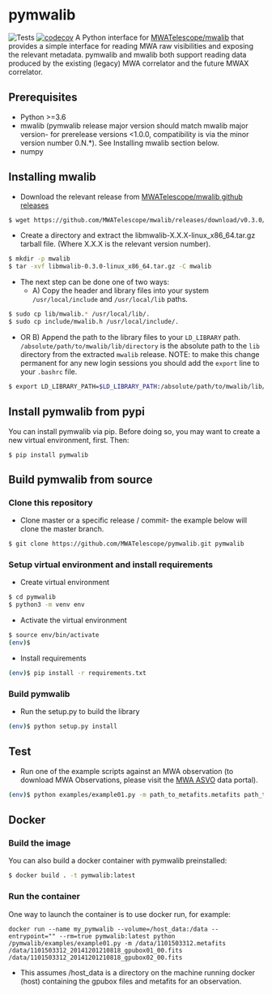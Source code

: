# pymwalib
![Tests](https://github.com/MWATelescope/pymwalib/workflows/Code%20Coverage/badge.svg)
[![codecov](https://codecov.io/gh/MWATelescope/pymwalib/branch/master/graph/badge.svg)](https://codecov.io/gh/MWATelescope/pymwalib)
A Python interface for [MWATelescope/mwalib](https://github.com/MWATelescope/mwalib) that provides a simple
interface for reading MWA raw visibilities and exposing the relevant metadata. pymwalib and mwalib
both support reading data produced by the existing (legacy) MWA correlator and the future MWAX
correlator.

## Prerequisites
* Python >=3.6
* mwalib (pymwalib release major version should match mwalib major version- for prerelease versions <1.0.0, compatibility is via the minor version number 0.N.*). See Installing mwalib section below.
* numpy
 
## Installing mwalib
* Download the relevant release from [MWATelescope/mwalib github releases](https://github.com/MWATelescope/mwalib/releases)
```bash
$ wget https://github.com/MWATelescope/mwalib/releases/download/v0.3.0/libmwalib-0.3.0-linux_x86_64.tar.gz -O libmwalib-0.3.0-linux_x86_64.tar.gz 
```
* Create a directory and extract the libmwalib-X.X.X-linux_x86_64.tar.gz tarball file. (Where X.X.X is the relevant version number).
```bash
$ mkdir -p mwalib
$ tar -xvf libmwalib-0.3.0-linux_x86_64.tar.gz -C mwalib
```
* The next step can be done one of two ways:
  - A) Copy the header and library files into your system `/usr/local/include` and `/usr/local/lib` paths.
```bash
$ sudo cp lib/mwalib.* /usr/local/lib/.
$ sudo cp include/mwalib.h /usr/local/include/.
```
  - OR B) Append the path to the library files to your `LD_LIBRARY` path. `/absolute/path/to/mwalib/lib/directory` is the absolute path to the `lib` directory from the extracted `mwalib` release. NOTE: to make this change permanent for any new login sessions you should add the `export` line to your `.bashrc` file.
```bash
$ export LD_LIBRARY_PATH=$LD_LIBRARY_PATH:/absolute/path/to/mwalib/lib/directory
```

## Install pymwalib from pypi
You can install pymwalib via pip. Before doing so, you may want to create a new virtual environment, first. Then:
```
$ pip install pymwalib
```

## Build pymwalib from source
### Clone this repository
* Clone master or a specific release / commit- the example below will clone the master branch.
```bash
$ git clone https://github.com/MWATelescope/pymwalib.git pymwalib
```

### Setup virtual environment and install requirements
* Create virtual environment
```bash
$ cd pymwalib
$ python3 -m venv env
```
* Activate the virtual environment
```bash
$ source env/bin/activate
(env)$ 
```
* Install requirements
```bash
(env)$ pip install -r requirements.txt 
```

### Build pymwalib
* Run the setup.py to build the library
```bash
(env)$ python setup.py install
```

## Test
* Run one of the example scripts against an MWA observation (to download MWA Observations, please visit the [MWA ASVO](https://asvo.mwatelescope.org) data portal).
```bash
(env)$ python examples/example01.py -m path_to_metafits.metafits path_to_gpuboxfile01.fits path_to_gpuboxfile02.fits ... 
```

## Docker
### Build the image
You can also build a docker container with pymwalib preinstalled:
```bash
$ docker build . -t pymwalib:latest
```

### Run the container
One way to launch the container is to use docker run, for example:
```
docker run --name my_pymwalib --volume=/host_data:/data --entrypoint="" --rm=true pymwalib:latest python /pymwalib/examples/example01.py -m /data/1101503312.metafits /data/1101503312_20141201210818_gpubox01_00.fits /data/1101503312_20141201210818_gpubox02_00.fits 
```
* This assumes /host_data is a directory on the machine running docker (host) containing the gpubox files and metafits for an observation. 